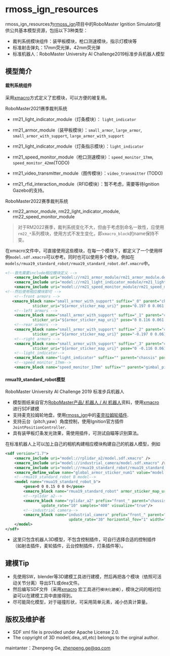# rmoss_ign_resources

rmoss_ign_resources为[rmoss_ign](https://github.com/robomaster-oss/rmoss_ign)项目中的RoboMaster Ignition Simulator提供公共基本模型资源，包括以下3种类型：

* 裁判系统模块组件：装甲板模块，枪口测速模块，指示灯模块等
* 标准射击弹丸：17mm荧光弹，42mm荧光弹
* 标准机器人：RoboMaster University AI Challenge2019标准步兵机器人模型

## 模型简介

#### 裁判系统组件

采用[xmacro](https://github.com/gezp/xmacro)方式定义了宏模块，可以方便的被复用。

RoboMaster2021赛季裁判系统

* rm21_light_indicator_module（灯条模块）： `light_indicator`
* rm21_armor_module（装甲板模块）：`small_armor`, `large_armor`, `small_armor_with_support`, `large_armor_with_support`
* rm21_light_indicator_module（灯条指示模块）：`light_indicator` 
* rm21_speed_monitor_module（枪口测速模块）：`speed_monitor_17mm`, `speed_monitor_42mm`(TODO)

* rm21_video_transmitter_module（图传模块）：`video_transmitter` (TODO)

* rm21_rfid_interaction_module（RFID模块）：暂不考虑，需要等待Ignition Gazebo的支持。

RoboMaster2022赛季裁判系统

* rm22_armor_module, rm22_light_indicator_module, rm22_speed_monitor_module

> 对于RM2022赛季，裁判系统变化不大，但由于考虑到命名一致性，应使用`rm22_*`系列模块，使用方式不发生变化，即`xmacro_block`的name保持不变。


在xmacro文件中，可直接使用这些模块，在每一个模块下，都定义了一个使用样例`model.sdf.xmacro`可以参考。同时也可以使用多个模块，例如在`models/rmua19_standard_robot/rmua19_standard_robot.def.xmacro`中。

```xml
<!--首先需要include相应模块定义 -->
	<xmacro_include uri="model://rm21_armor_module/rm21_armor_module.def.xmacro" />
    <xmacro_include uri="model://rm21_light_indicator_module/rm21_light_indicator_module.def.xmacro" />
    <xmacro_include uri="model://rm21_speed_monitor_module/rm21_speed_monitor_module.def.xmacro" />       
<!--然后使用相应模块即可 -->
    <!--front armors -->
   <xmacro_block name="small_armor_with_support" suffix="_0" parent="chassis"  
            sticker_uri="${armor_sticker_map_uri}" pose="0.197 0 0.061 0 0 0"/>
    <!--left armors -->
    <xmacro_block name="small_armor_with_support" suffix="_1" parent="chassis" 
            sticker_uri="${armor_sticker_map_uri}" pose="0 0.116 0.061 0 0 1.5708"/>
    <!--rear armors -->
    <xmacro_block name="small_armor_with_support" suffix="_2" parent="chassis" 
            sticker_uri="${armor_sticker_map_uri}" pose="-0.197 0 0.061 0 0 3.14"/>
    <!--right armors -->
    <xmacro_block name="small_armor_with_support" suffix="_3" parent="chassis" 
            sticker_uri="${armor_sticker_map_uri}" pose="0 -0.116 0.061 0 0 -1.5708"/>
    <!--light_indicator-->
    <xmacro_block name="light_indicator" suffix="" parent="chassis" pose="-0.207 0 0.1 0 0 0"/>
    <!--speed_monitor_17mm-->
    <xmacro_block name="speed_monitor_17mm" suffix="" parent="gimbal_pitch" pose="0.07 0 0 0 0 0"/>
```

#### rmua19_standard_robot模型

RoboMaster University AI Challenge 2019 标准步兵机器人

 * 模型图纸来自官方[RoboMaster产品/ 机器人 / AI 机器人](https://www.robomaster.com/zh-CN/products/components/detail/1839)资料，使用[xmacro](https://github.com/gezp/xmacro) 进行SDF建模
 * 支持麦克拉姆轮地盘，使用[rmoss_ign](https://github.com/robomaster-oss/rmoss_ign)中的[麦克拉姆轮插件](https://github.com/robomaster-oss/rmoss_ign/tree/main/rmoss_ign_plugins/src/mecanum_drive2).
 * 支持云台（pitch,yaw）角度控制，使用Ignition官方插件`JointPositionController`.
 * 具有装甲板灯条发光效果，需使用插件，可测试自瞄等识别算法。

在标准机器人上可以加上自己的相机构建相应模块构建自己的机器人模型，例如

```xml
<sdf version="1.7">   
	<xmacro_include uri="model://rplidar_a2/model.sdf.xmacro" />
    <xmacro_include uri="model://industrial_camera/model.sdf.xmacro" />
    <xmacro_include uri="model://rmua19_standard_robot/rmua19_standard_robot.def.xmacro" />
	<xmacro_define_value name="global_armor_sticker_num1" value="model://rm21_armor_module/materials/textures/armor_sticker_num1.png" />
    <!--rmua19_standard_robot B model-->
    <model name="rmua19_standard_robot_b">
        <pose>0 0 0.15 0 0 0</pose>
        <xmacro_block name="rmua19_standard_robot" armor_sticker_map_uri="${armor_sticker_map_uri}"/>
        <!--rplidar a2-->
        <xmacro_block name="rplidar_a2" prefix="front_" parent="chassis" pose="0.155 0 0.1 0 0 0"
                update_rate="10" samples="400" visualize="true"/>
        <!--industrial camera-->
        <xmacro_block name="industrial_camera" prefix="front_" parent="gimbal_pitch" pose="0.1 0 0.045 0 0 0"
                            update_rate="30" horizontal_fov="1" width="640" height="480"/>
    </model>
</sdf>
```

* 这里只包含机器人3D模型，不包含控制插件，可自行选择合适的控制插件（如射击插件，麦轮插件，云台控制插件，灯条插件等）。

## 建模Tip

* 先使用SW，blender等3D建模工具进行建模，然后再把各个模块（依照可活动关节分离）导出STL或dea文件。
* 然后编写SDF文件（采用[xmacro](https://github.com/gezp/xmacro) 宏工具进行`模块化建模`），模块之间的相对位姿可以在建模工具中直接得到。
* 尽可能简化模型，对于碰撞形状，可采用简单元素，减小仿真计算量。

## 版权及维护者

* SDF xml file is provided under Apache License 2.0.
* The copyright of 3D model(.dea,.stl,etc) belongs to the orginal author.

maintanter：Zhenpeng Ge, zhenpeng.ge@qq.com

